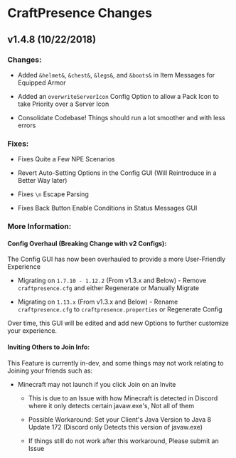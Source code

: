 # CraftPresence Changes

## v1.4.8 (10/22/2018)

### Changes:

* Added `&helmet&`, `&chest&`, `&legs&`, and `&boots&` in Item Messages for Equipped Armor

* Added an `overwriteServerIcon` Config Option to allow a Pack Icon to take Priority over a Server Icon

* Consolidate Codebase! Things should run a lot smoother and with less errors

### Fixes:

* Fixes Quite a Few NPE Scenarios

* Revert Auto-Setting Options in the Config GUI (Will Reintroduce in a Better Way later)

* Fixes `\n` Escape Parsing

* Fixes Back Button Enable Conditions in Status Messages GUI

### More Information:

#### Config Overhaul (Breaking Change with v2 Configs):

The Config GUI has now been overhauled to provide a more User-Friendly Experience

* Migrating on `1.7.10 - 1.12.2` (From v1.3.x and Below) - Remove `craftpresence.cfg` and either Regenerate or Manually Migrate

* Migrating on `1.13.x` (From v1.3.x and Below) - Rename `craftpresence.cfg` to `craftpresence.properties` or Regenerate Config

Over time, this GUI will be edited and add new Options to further customize your experience.

#### Inviting Others to Join Info:

This Feature is currently in-dev, and some things may not work relating to Joining your friends such as:

* Minecraft may not launch if you click Join on an Invite

    * This is due to an Issue with how Minecraft is detected in Discord where it only detects certain javaw.exe's, Not all of them

    * Possible Workaround: Set your Client's Java Version to Java 8 Update 172 (Discord only Detects this version of javaw.exe)

    * If things still do not work after this workaround, Please submit an Issue
